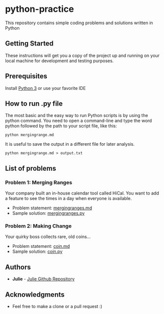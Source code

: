 # python-practice
This repository contains simple coding problems and solutions written in Python

## Getting Started
These instructions will get you a copy of the project up and running on your local machine for development and testing purposes.

## Prerequisites
Install [Python 3](https://www.python.org/downloads/) or use your favorite IDE

## How to run .py file
The most basic and the easy way to run Python scripts is by using the python command.
You need to open a command-line and type the word python followed by the path to your script file, like this:
```
python mergingrange.md
```
It is useful to save the output in a different file for later analysis.
```
python mergingrange.md > output.txt
```

## List of problems
### Problem 1: Merging Ranges
Your company built an in-house calendar tool called HiCal.
You want to add a feature to see the times in a day when everyone is available.
* Problem statement: [mergingranges.md](https://github.com/juliehub/python-practice/blob/master/mergingrange.md)
* Sample solution: [mergingranges.py](https://github.com/juliehub/python-practice/blob/master/mergingranges.py)

### Problem 2: Making Change
Your quirky boss collects rare, old coins...
* Problem statement: [coin.md](https://github.com/juliehub/python-practice/blob/master/coin.md)
* Sample solution: [coin.py](https://github.com/juliehub/python-practice/blob/master/mergingranges.py)

## Authors

* **Julie** - [Julie Github Repository](https://github.com/juliehub)

## Acknowledgments

* Feel free to make a clone or a pull request :)
